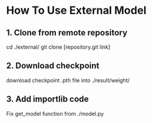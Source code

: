 # How To Use External Model
## 1. Clone from remote repository
cd ./external/
git clone [repository.git link]

## 2. Download checkpoint
download checkpoint .pth file into ./result/weight/

## 3. Add importlib code
Fix get_model function from ./model.py



